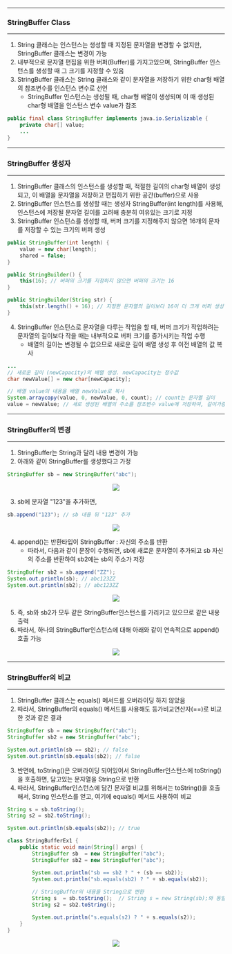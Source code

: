 -----
### StringBuffer Class
-----
1. String 클래스는 인스턴스는 생성할 때 지정된 문자열을 변경할 수 없지만, StringBuffer 클래스는 변경이 가능
2. 내부적으로 문자열 편집을 위한 버퍼(Buffer)를 가지고있으며, StringBuffer 인스턴스를 생성할 때 그 크기를 지정할 수 있음
3. StringBuffer 클래스는 String 클래스와 같이 문자열을 저장하기 위한 char형 배열의 참조변수를 인스턴스 변수로 선언
   - StringBuffer 인스턴스는 생성될 때, char형 배열이 생성되며 이 때 생성된 char형 배열을 인스턴스 변수 value가 참조
```java
public final class StringBuffer implements java.io.Serializable {
    private char[] value;
    ...
}
```

-----
### StringBuffer 생성자
-----
1. StringBuffer 클래스의 인스턴스를 생성할 때, 적절한 길이의 char형 배열이 생성되고, 이 배열을 문자열을 저장하고 편집하기 위한 공간(buffer)으로 사용
2. StringBuffer 인스턴스를 생성할 때는 생성자 StringBuffer(int length)를 사용해, 인스턴스에 저장될 문자열 길이를 고려해 충분히 여유있는 크기로 지정
3. StringBuffer 인스턴스를 생성할 때, 버퍼 크기를 지정해주지 않으면 16개의 문자를 저장할 수 있는 크기의 버퍼 생성
```java
public StringBuffer(int length) {
    value = new char[length];
    shared = false;
}

public StringBuilder() {
    this(16); // 버퍼의 크기를 지정하지 않으면 버퍼의 크기는 16
}

public StringBuilder(String str) {
    this(str.length() + 16); // 지정한 문자열의 길이보다 16이 더 크게 버퍼 생성
}
```

4. StringBuffer 인스턴스로 문자열을 다루는 작업을 할 때, 버퍼 크기가 작업하려는 문자열의 길이보다 작을 때는 내부적으로 버퍼 크기를 증가시키는 작업 수행
   - 배열의 길이는 변경될 수 없으므로 새로운 길이 배열 생성 후 이전 배열의 값 복사
```java
...
// 새로운 길이 (newCapacity)의 배열 생성. newCapacity는 정수값
char newValue[] = new char[newCapacity];

// 배열 value의 내용을 배열 newValue로 복사
System.arraycopy(value, 0, newValue, 0, count); // count는 문자열 길이
value = newValue; // 새로 생성된 배열의 주소를 참조변수 value에 저장하여, 길이가증가된 새로운 배열 참조
```

-----
### StringBuffer의 변경
-----
1. StringBuffer는 String과 달리 내용 변경이 가능
2. 아래와 같이 StringBuffer를 생성했다고 가정
```java
StringBuffer sb = new StringBuffer("abc");
```
<div align="center">
<img src="https://github.com/sooyounghan/Java/assets/34672301/d6942131-ae4c-4d70-bd69-4ad9c4c4fe3f">
</div>

3. sb에 문자열 "123"을 추가하면,
```java
sb.append("123"); // sb 내용 뒤 "123" 추가
```
<div align="center">
<img src="https://github.com/sooyounghan/Java/assets/34672301/b8eeb5e1-b1ad-4b66-8df2-24dfd1145d0c">
</div>
 
4. append()는 반환타입이 StringBuffer : 자신의 주소를 반환
   - 따라서, 다음과 같이 문장이 수행되면, sb에 새로운 문자열이 추가되고 sb 자신의 주소를 반환하여 sb2에는 sb의 주소가 저장
```java
StringBuffer sb2 = sb.append("ZZ");
System.out.println(sb); // abc123ZZ
System.out.println(sb2); // abc123ZZ
```
<div align="center">
<img src="https://github.com/sooyounghan/Java/assets/34672301/f75fefd1-a2af-4b5e-bdb7-0f57477e74bd">
</div>

5. 즉, sb와 sb2가 모두 같은 StringBuffer인스턴스를 가리키고 있으므로 같은 내용 출력
6. 따라서, 하나의 StringBuffer인스턴스에 대해 아래와 같이 연속적으로 append() 호출 가능
<div align="center">
<img src="https://github.com/sooyounghan/Java/assets/34672301/319e825d-5053-48f6-b58c-c571115b5f9b">
</div>

-----
### StringBuffer의 비교
-----
1. StringBuffer 클래스는 equals() 메서드를 오버라이딩 하지 않았음
2. 따라서, StringBuffer의 equals() 메서드를 사용해도 등가비교연산자(==)로 비교한 것과 같은 결과
```java
StringBuffer sb = new StringBuffer("abc");
StringBuffer sb2 = new StringBuffer("abc");

System.out.println(sb == sb2); // false
System.out.println(sb.equals(sb2); // false
```

3. 반면에, toString()은 오버라이딩 되어있어서 StringBuffer인스턴스에 toString()을 호출하면, 담고있는 문자열을 String으로 반환
4. 따라서, StringBuffer인스턴스에 담긴 문자열 비교를 위해서는 toString()을 호출해서, String 인스턴스를 얻고, 여기에 equals() 메서드 사용하여 비교
```java
String s = sb.toString();
String s2 = sb2.toString();

System.out.println(sb.equals(sb2)); // true
```

```java
class StringBufferEx1 {
	public static void main(String[] args) {
		StringBuffer sb  = new StringBuffer("abc");
		StringBuffer sb2 = new StringBuffer("abc");

		System.out.println("sb == sb2 ? " + (sb == sb2));
		System.out.println("sb.equals(sb2) ? " + sb.equals(sb2));
		
		// StringBuffer의 내용을 String으로 변환
		String s  = sb.toString();	// String s = new String(sb);와 동일
		String s2 = sb2.toString();

		System.out.println("s.equals(s2) ? " + s.equals(s2));
	}
}
```
<div align="center">
<img src="https://github.com/sooyounghan/Java/assets/34672301/55d9f48f-4107-4e69-8b4b-cc82bc1a7a9a">
</div>
 
